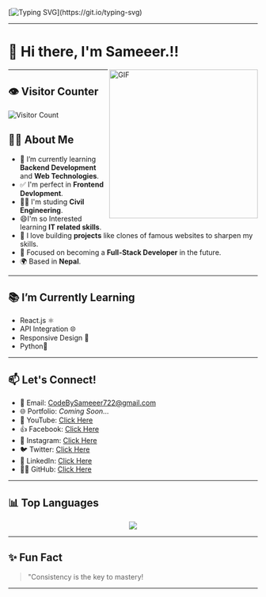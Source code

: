 <!-- Typing Animation -->
[![Typing SVG](https://readme-typing-svg.herokuapp.com?font=Bd+hanover&size=45&pause=100@&color=9B0000&width=1000&height=80&lines=Hi+%F0%9F%91%8B%2CI'm+Sameeer!;This+is+My+GitHub+account+CodeWithSameeer!;Full+stack+Developer+%7C+Web+Designer;Building+amazing+websites+one+project+at+a+time!)](https://git.io/typing-svg)

---

# 👋 Hi there, I'm Sameeer.!!

<img align="right" alt="GIF" src="https://media.giphy.com/media/26tn33aiTi1jkl6H6/giphy.gif" width="300px" />

---

## 👁️ Visitor Counter
![Visitor Count](https://komarev.com/ghpvc/?username=CodeBySameeer&style=for-the-badge&color=0e75b6&label=Profile+Visitors)


## 🧑‍💻 About Me
- 🌱 I’m currently learning **Backend Development** and **Web Technologies**.
- ✅ I'm perfect in **Frontend Devlopment**.
- 👨‍🎓 I'm studing **Civil Engineering**.
- 😄I'm so Interested learning **IT related skills**.
- 🚀 I love building **projects** like clones of famous websites to sharpen my skills.
- 🎯 Focused on becoming a **Full-Stack Developer** in the future.
- 🌍 Based in **Nepal**.

---


  
## 📚 I’m Currently Learning
- React.js ⚛️
- API Integration 🌐
- Responsive Design 📱
- Python🐍

---


## 📫 Let's Connect!
- 📧 Email: [CodeBySameeer722@gmail.com](mailto:CodeBySameeer722@gmail.com)
- 🌐 Portfolio: _Coming Soon..._
- 🎥 YouTube: [Click Here](https://www.youtube.com/channel/UCtGyP1KTU8Qm3ilsvdxd_EQ)
- 👍 Facebook: [Click Here](https://www.facebook.com/Samëeerぁ)
- 📸 Instagram: [Click Here](https://www.instagram.com/Samëeerぁ)
- 🐦 Twitter: [Click Here](https://twitter.com/yourusername)
- 💼 LinkedIn: [Click Here](https://www.linkedin.com/in/yourusername)
- 🧑‍💻 GitHub: [Click Here](https://github.com/CodeBySameer)

---

## 📊 Top Languages
<p align="center">
  <img src="https://github-readme-stats.vercel.app/api/top-langs/?username=CodeBySameeer&layout=compact&theme=radical" />
</p>

---

## ✨ Fun Fact
> "Consistency is the key to mastery!

---
